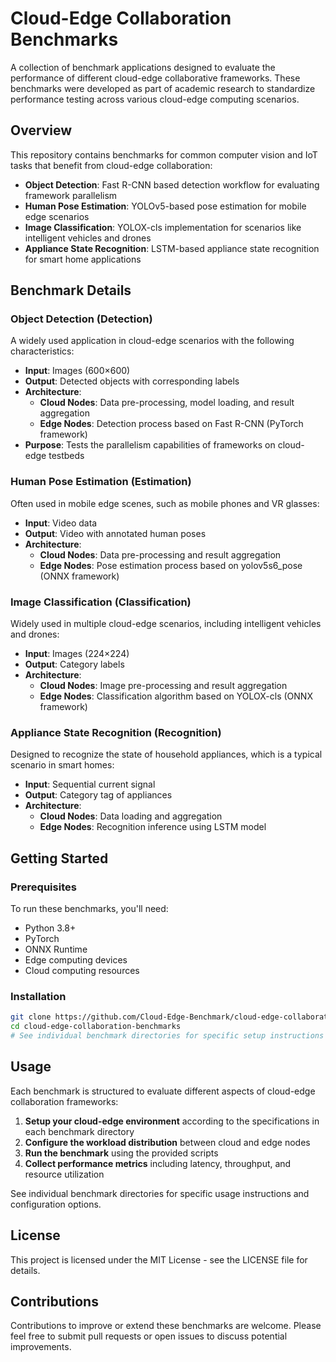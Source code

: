 # Cloud-Edge Collaboration Benchmarks

A collection of benchmark applications designed to evaluate the performance of different cloud-edge collaborative frameworks. These benchmarks were developed as part of academic research to standardize performance testing across various cloud-edge computing scenarios.

## Overview

This repository contains benchmarks for common computer vision and IoT tasks that benefit from cloud-edge collaboration:

- **Object Detection**: Fast R-CNN based detection workflow for evaluating framework parallelism
- **Human Pose Estimation**: YOLOv5-based pose estimation for mobile edge scenarios
- **Image Classification**: YOLOX-cls implementation for scenarios like intelligent vehicles and drones
- **Appliance State Recognition**: LSTM-based appliance state recognition for smart home applications

## Benchmark Details

### Object Detection (Detection)

A widely used application in cloud-edge scenarios with the following characteristics:
- **Input**: Images (600×600)
- **Output**: Detected objects with corresponding labels
- **Architecture**:
  - **Cloud Nodes**: Data pre-processing, model loading, and result aggregation
  - **Edge Nodes**: Detection process based on Fast R-CNN (PyTorch framework)
- **Purpose**: Tests the parallelism capabilities of frameworks on cloud-edge testbeds
  
### Human Pose Estimation (Estimation)

Often used in mobile edge scenes, such as mobile phones and VR glasses:
- **Input**: Video data
- **Output**: Video with annotated human poses
- **Architecture**:
  - **Cloud Nodes**: Data pre-processing and result aggregation
  - **Edge Nodes**: Pose estimation process based on yolov5s6_pose (ONNX framework)

### Image Classification (Classification)

Widely used in multiple cloud-edge scenarios, including intelligent vehicles and drones:
- **Input**: Images (224×224)
- **Output**: Category labels
- **Architecture**:
  - **Cloud Nodes**: Image pre-processing and result aggregation
  - **Edge Nodes**: Classification algorithm based on YOLOX-cls (ONNX framework)

### Appliance State Recognition (Recognition)

Designed to recognize the state of household appliances, which is a typical scenario in smart homes:
- **Input**: Sequential current signal
- **Output**: Category tag of appliances
- **Architecture**:
  - **Cloud Nodes**: Data loading and aggregation
  - **Edge Nodes**: Recognition inference using LSTM model

## Getting Started

### Prerequisites

To run these benchmarks, you'll need:
- Python 3.8+
- PyTorch
- ONNX Runtime
- Edge computing devices
- Cloud computing resources

### Installation

```bash
git clone https://github.com/Cloud-Edge-Benchmark/cloud-edge-collaboration-benchmarks.git
cd cloud-edge-collaboration-benchmarks
# See individual benchmark directories for specific setup instructions
```

## Usage

Each benchmark is structured to evaluate different aspects of cloud-edge collaboration frameworks:

1. **Setup your cloud-edge environment** according to the specifications in each benchmark directory
2. **Configure the workload distribution** between cloud and edge nodes
3. **Run the benchmark** using the provided scripts
4. **Collect performance metrics** including latency, throughput, and resource utilization

See individual benchmark directories for specific usage instructions and configuration options.


## License

This project is licensed under the MIT License - see the LICENSE file for details.

## Contributions

Contributions to improve or extend these benchmarks are welcome. Please feel free to submit pull requests or open issues to discuss potential improvements.
